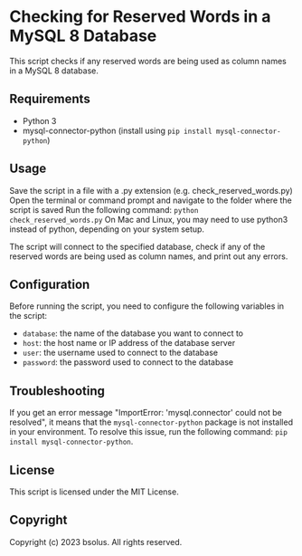 # Checking for Reserved Words in a MySQL 8 Database

This script checks if any reserved words are being used as column names in a MySQL 8 database.

## Requirements

- Python 3
- mysql-connector-python (install using `pip install mysql-connector-python`)

## Usage

Save the script in a file with a .py extension (e.g. check_reserved_words.py)
Open the terminal or command prompt and navigate to the folder where the script is saved
Run the following command: `python check_reserved_words.py`
On Mac and Linux, you may need to use python3 instead of python, depending on your system setup.

The script will connect to the specified database, check if any of the reserved words are being used as column names, and print out any errors.

## Configuration

Before running the script, you need to configure the following variables in the script:

- `database`: the name of the database you want to connect to
- `host`: the host name or IP address of the database server
- `user`: the username used to connect to the database
- `password`: the password used to connect to the database

## Troubleshooting

If you get an error message "ImportError: 'mysql.connector' could not be resolved", it means that the `mysql-connector-python` package is not installed in your environment. To resolve this issue, run the following command: `pip install mysql-connector-python`.

## License

This script is licensed under the MIT License.

## Copyright

Copyright (c) 2023 bsolus. All rights reserved.
